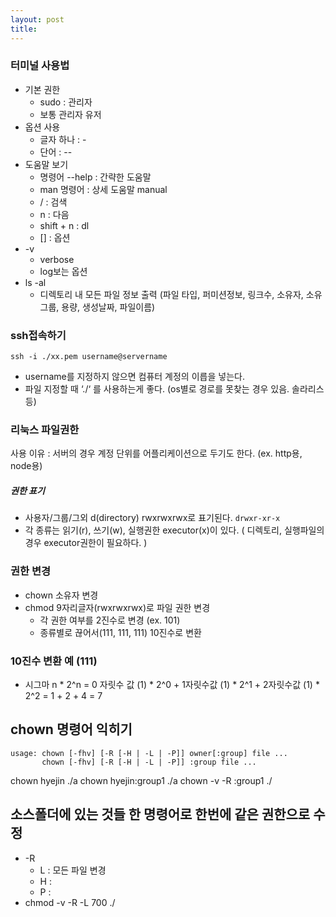 ```yaml
---
layout: post
title: 
---
```

### 터미널 사용법
- 기본 권한  
  - sudo : 관리자
  - 보통 관리자 유저
- 옵션 사용
  - 글자 하나 : -
  - 단어 : --
- 도움말 보기
  - 명령어 --help : 간략한 도움말
  - man 명령어 : 상세 도움말 manual
  - / : 검색
  - n : 다음
  - shift + n : dl
  - [] : 옵션
- -v
  - verbose
  - log보는 옵션
- ls -al
  - 디렉토리 내 모든 파일 정보 출력
  (파일 타입, 퍼미션정보, 링크수, 소유자, 소유그룹, 용량, 생성날짜, 파일이름)


### ssh접속하기
```
ssh -i ./xx.pem username@servername
```
- username를 지정하지 않으면 컴퓨터 계정의 이릅을 넣는다.
- 파일 지정할 때  ‘./‘ 를 사용하는게 좋다. (os별로 경로를 못찾는 경우 있음. 솔라리스 등)  

### 리눅스 파일권한
사용 이유 : 서버의 경우 계정 단위를 어플리케이션으로 두기도 한다. (ex. http용, node용)

##### 권한 표기
- 사용자/그룹/그외 d(directory) rwxrwxrwx로 표기된다. `drwxr-xr-x`
- 각 종류는 읽기(r), 쓰기(w), 실행권한 executor(x)이 있다.
  ( 디렉토리, 실행파일의 경우 executor권한이 필요하다. )

### 권한 변경
- chown 소유자 변경
- chmod 9자리글자(rwxrwxrwx)로 파일 권한 변경
  - 각 권한 여부를 2진수로 변경 (ex. 101)
  - 종류별로 끊어서(111, 111, 111) 10진수로 변환


### 10진수 변환 예 (111)
- 시그마 n * 2^n
 = 0 자릿수 값 (1) * 2^0 + 1자릿수값 (1) * 2^1 + 2자릿수값 (1) * 2^2
 = 1 + 2 + 4 = 7


## chown 명령어 익히기
```
usage: chown [-fhv] [-R [-H | -L | -P]] owner[:group] file ...
       chown [-fhv] [-R [-H | -L | -P]] :group file ...
```

chown hyejin ./a
chown hyejin:group1 ./a
chown -v -R :group1 ./


## 소스폴더에 있는 것들 한 명령어로 한번에 같은 권한으로 수정
- -R
  - L : 모든 파일 변경
  - H :
  - P :
- chmod -v -R -L 700 ./
